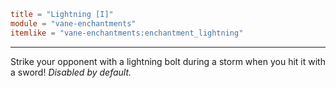 ```toml
title = "Lightning [I]"
module = "vane-enchantments"
itemlike = "vane-enchantments:enchantment_lightning"
```
---
Strike your opponent with a lightning bolt during a storm when you hit it with a sword!
*Disabled by default.*
